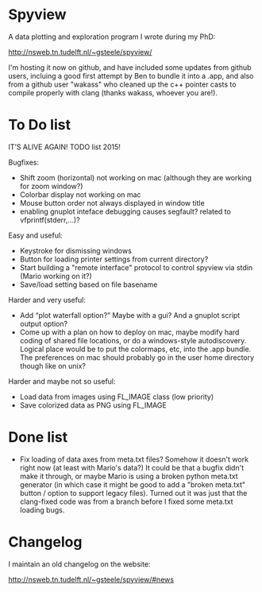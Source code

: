 # Spyview

A data plotting and exploration program I wrote during my PhD: 

http://nsweb.tn.tudelft.nl/~gsteele/spyview/

I'm hosting it now on github, and have included some updates from github users, incluing a good first attempt by Ben to bundle it into a .app, and also from a github user "wakass" who cleaned up the c++ pointer casts to compile properly with clang (thanks wakass, whoever you are!).

# To Do list

IT’S ALIVE AGAIN! TODO list 2015!

Bugfixes:

- Shift zoom (horizontal) not working on mac (although they are working for zoom window?)
- Colorbar display not working on mac
- Mouse button order not always displayed in window title
- enabling gnuplot inteface debugging causes segfault? related to vfprintf(stderr,...)?

Easy and useful:

- Keystroke for dismissing windows
- Button for loading printer settings from current directory?
- Start building a "remote interface" protocol to control spyview via stdin (Mario working on it?)
- Save/load setting based on file basename

Harder and very useful:

- Add “plot waterfall option?” Maybe with a gui? And a gnuplot script output option?
- Come up with a plan on how to deploy on mac, maybe modify hard coding of shared file locations, or do a windows-style autodiscovery. Logical place would be to put the colormaps, etc, into the .app bundle. The preferences on mac should probably go in the user home directory though like on unix? 

Harder and maybe not so useful:

- Load data from images using FL_IMAGE class (low priority)
- Save colorized data as PNG using FL_IMAGE

# Done list

- Fix loading of data axes from meta.txt files? Somehow it doesn't work right now (at least with Mario's data?) It could be that a bugfix didn't make it through, or maybe Mario is using a broken python meta.txt generator (in which case it might be good to add a "broken meta.txt" button / option to support legacy files). Turned out it was just that the clang-fixed code was from a branch before I fixed some meta.txt loading bugs.

# Changelog

I maintain an old changelog on the website:

http://nsweb.tn.tudelft.nl/~gsteele/spyview/#news


